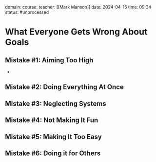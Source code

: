 domain: 
course:
teacher: [[Mark Manson]]
date: 2024-04-15
time: 09:34
status: #unprocessed

# What Everyone Gets Wrong About Goals

## Mistake #1: Aiming Too High
- 

## Mistake #2: Doing Everything At Once
## Mistake #3: Neglecting Systems
## Mistake #4: Not Making It Fun
## Mistake #5: Making It Too Easy
## Mistake #6: Doing it for Others

